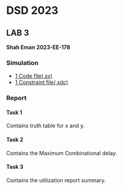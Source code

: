 # DSD 2023

## LAB 3

**Shah Eman**
**2023-EE-178**

### Simulation

* [1 Code file(.sv)](https://github.com/Shah-Eman/DSD_2023_EE_178/blob/main/Lab%20_3/lab3.sv)
* [1 Constraint file(.xdc)
](https://github.com/Shah-Eman/DSD_2023_EE_178/blob/main/Lab%20_3/constraints.xdc)
### Report

#### Task 1

Contains truth table for x and y. 

#### Task 2

Contains the Maximum Combinational delay.

#### Task 3

Contains the utilization report summary.
